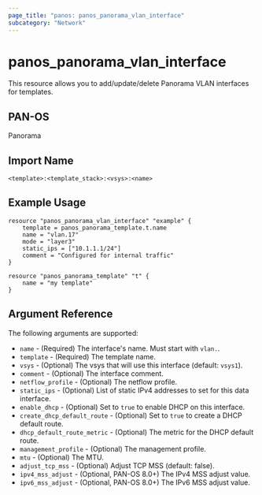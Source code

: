 ```yaml
---
page_title: "panos: panos_panorama_vlan_interface"
subcategory: "Network"
---
```


# panos_panorama_vlan_interface

This resource allows you to add/update/delete Panorama VLAN interfaces
for templates.


## PAN-OS

Panorama


## Import Name

```shell
<template>:<template_stack>:<vsys>:<name>
```


## Example Usage

```hcl
resource "panos_panorama_vlan_interface" "example" {
    template = panos_panorama_template.t.name
    name = "vlan.17"
    mode = "layer3"
    static_ips = ["10.1.1.1/24"]
    comment = "Configured for internal traffic"
}

resource "panos_panorama_template" "t" {
    name = "my template"
}
```

## Argument Reference

The following arguments are supported:

* `name` - (Required) The interface's name.  Must start with `vlan.`.
* `template` - (Required) The template name.
* `vsys` - (Optional) The vsys that will use this interface (default: `vsys1`).
* `comment` - (Optional) The interface comment.
* `netflow_profile` - (Optional) The netflow profile.
* `static_ips` - (Optional) List of static IPv4 addresses to set for this data
  interface.
* `enable_dhcp` - (Optional) Set to `true` to enable DHCP on this interface.
* `create_dhcp_default_route` - (Optional) Set to `true` to create a DHCP
  default route.
* `dhcp_default_route_metric` - (Optional) The metric for the DHCP default
  route.
* `management_profile` - (Optional) The management profile.
* `mtu` - (Optional) The MTU.
* `adjust_tcp_mss` - (Optional) Adjust TCP MSS (default: false).
* `ipv4_mss_adjust` - (Optional, PAN-OS 8.0+) The IPv4 MSS adjust value.
* `ipv6_mss_adjust` - (Optional, PAN-OS 8.0+) The IPv6 MSS adjust value.
